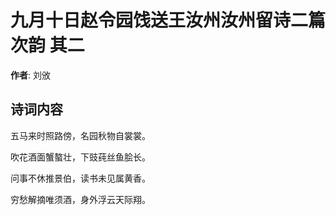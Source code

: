 # 九月十日赵令园饯送王汝州汝州留诗二篇次韵  其二

**作者**: 刘攽

## 诗词内容

五马来时照路傍，名园秋物自裳裳。

吹花酒面蟹螯壮，下豉莼丝鱼脍长。

问事不休推景伯，读书未见属黄香。

穷愁解摘唯须酒，身外浮云天际翔。

